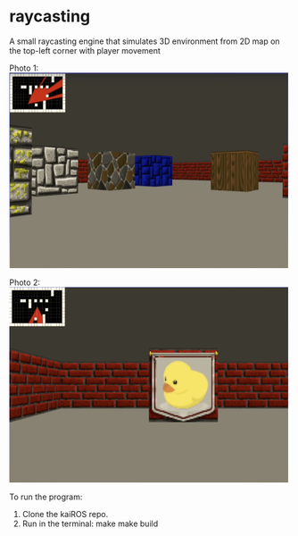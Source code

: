 # raycasting

A small raycasting engine that simulates 3D environment from 2D map on the top-left corner with player movement

Photo 1: 
<img src="https://github.com/zhishan03/raycasting/blob/main/pic1.png" alt="alt text" width="500" height="350">

Photo 2:
<img src="https://github.com/zhishan03/raycasting/blob/main/pic2.png" alt="alt text" width="500" height="350">

To run the program:
1. Clone the kaiROS repo.
2. Run in the terminal:
make 
make build
